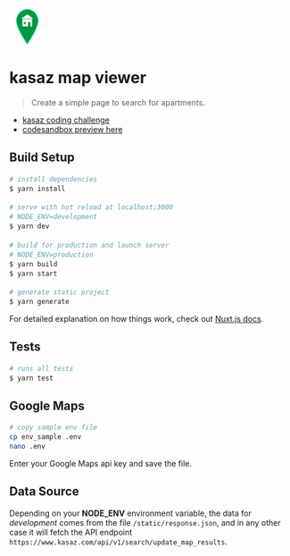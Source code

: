![Logo Title](/assets/green-home-icon-64-177826.png?raw=true "Logo")

# kasaz map viewer

> Create a simple page to search for apartments. 

- [kasaz coding challenge](https://github.com/kasaz/coding-challenge)
- [codesandbox preview here](https://urd33.sse.codesandbox.io/)


## Build Setup

``` bash
# install dependencies
$ yarn install

# serve with hot reload at localhost:3000
# NODE_ENV=development
$ yarn dev

# build for production and launch server
# NODE_ENV=production
$ yarn build
$ yarn start

# generate static project
$ yarn generate
```

For detailed explanation on how things work, check out [Nuxt.js docs](https://nuxtjs.org).

## Tests
``` bash
# runs all tests
$ yarn test
```

## Google Maps
```bash
# copy sample env file
cp env_sample .env
nano .env
```

Enter your Google Maps api key and save the file.

## Data Source

Depending on your **NODE_ENV** environment variable, the data for _development_ comes from the file `/static/response.json`, and in any other case it will fetch the API endpoint `https://www.kasaz.com/api/v1/search/update_map_results`.

